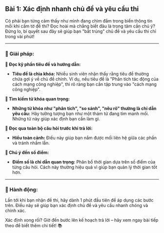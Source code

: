 ## Bài 1: Xác định nhanh chủ đề và yêu cầu thi

Có phải bạn từng cảm thấy như mình đang chìm đắm trong biển thông tin mỗi khi cầm tờ đề thi? Đọc hoài mà chẳng biết đâu là trọng tâm cần chú ý? Đừng lo, bí quyết sau đây sẽ giúp bạn "bắt trúng" chủ đề và yêu cầu thi chỉ trong vài phút!

---

### 📌 Giải pháp:

**🔹 Đọc kỹ phần tiêu đề và hướng dẫn:**
- **Tiêu đề là chìa khóa:** Nhiều sinh viên nhận thấy rằng tiêu đề thường chứa gợi ý về chủ đề chính. Ví dụ, nếu tiêu đề là "Phân tích tác động của cách mạng công nghiệp", thì rõ ràng bạn cần tập trung vào "cách mạng công nghiệp".

**🔹 Tìm kiếm từ khóa quan trọng:**
- **Những từ khóa như "phân tích", "so sánh", "nêu rõ" thường là chỉ dẫn yêu cầu:** Hãy tưởng tượng bạn như một thám tử đang tìm manh mối. Những từ này giúp xác định bạn cần làm gì.

**🔹 Đọc qua toàn bộ câu hỏi trước khi trả lời:**
- **Hiểu toàn cảnh:** Điều này giúp bạn nắm được mối liên hệ giữa các phần và tránh nhầm lẫn.

**🔹 Chú ý đến số điểm:**
- **Điểm số là chỉ dẫn quan trọng:** Phân bổ thời gian dựa trên số điểm của từng câu hỏi. Cách này thường hiệu quả vì giúp bạn quản lý thời gian tốt hơn.

---

### 🚀 Hành động:

Lần tới khi bạn nhận đề thi, hãy dành 1 phút đầu tiên để áp dụng các bước trên. Điều này sẽ giúp bạn xác định chủ đề và yêu cầu nhanh chóng và chính xác.

Xác định xong rồi? Giờ đến bước lên kế hoạch trả lời – hãy xem ngay bài tiếp theo để biết thêm chi tiết! 📚